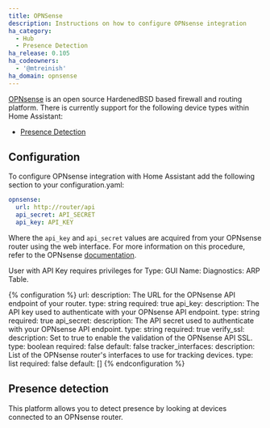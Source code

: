 ```yaml
---
title: OPNSense
description: Instructions on how to configure OPNsense integration
ha_category:
  - Hub
  - Presence Detection
ha_release: 0.105
ha_codeowners:
  - '@mtreinish'
ha_domain: opnsense
---
```


[OPNsense](https://opnsense.org/) is an open source HardenedBSD based firewall
and routing platform. There is currently support for the following device types
within Home Assistant:

- [Presence Detection](#presence-detection)

## Configuration

To configure OPNsense integration with Home Assistant add the following section
to your configuration.yaml:

```yaml
opnsense:
  url: http://router/api
  api_secret: API_SECRET
  api_key: API_KEY
```

Where the `api_key` and `api_secret` values are acquired from your OPNsense
router using the web interface. For more information on this procedure, refer
to the OPNsense [documentation](https://docs.opnsense.org/development/how-tos/api.html#creating-keys).

User with API Key requires privileges for Type: GUI Name: Diagnostics: ARP Table.

{% configuration %}
url:
  description: The URL for the OPNsense API endpoint of your router.
  type: string
  required: true
api_key:
  description: The API key used to authenticate with your OPNsense API endpoint.
  type: string
  required: true
api_secret:
  description: The API secret used to authenticate with your OPNsense API endpoint.
  type: string
  required: true
verify_ssl:
  description: Set to true to enable the validation of the OPNsense API SSL.
  type: boolean
  required: false
  default: false
tracker_interfaces:
  description: List of the OPNsense router's interfaces to use for tracking devices.
  type: list
  required: false
  default: []
{% endconfiguration %}


## Presence detection

This platform allows you to detect presence by looking at devices connected to an OPNsense router.
